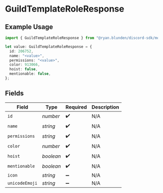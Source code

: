 # GuildTemplateRoleResponse

## Example Usage

```typescript
import { GuildTemplateRoleResponse } from "@ryan.blunden/discord-sdk/models/components";

let value: GuildTemplateRoleResponse = {
  id: 206752,
  name: "<value>",
  permissions: "<value>",
  color: 913066,
  hoist: false,
  mentionable: false,
};
```

## Fields

| Field              | Type               | Required           | Description        |
| ------------------ | ------------------ | ------------------ | ------------------ |
| `id`               | *number*           | :heavy_check_mark: | N/A                |
| `name`             | *string*           | :heavy_check_mark: | N/A                |
| `permissions`      | *string*           | :heavy_check_mark: | N/A                |
| `color`            | *number*           | :heavy_check_mark: | N/A                |
| `hoist`            | *boolean*          | :heavy_check_mark: | N/A                |
| `mentionable`      | *boolean*          | :heavy_check_mark: | N/A                |
| `icon`             | *string*           | :heavy_minus_sign: | N/A                |
| `unicodeEmoji`     | *string*           | :heavy_minus_sign: | N/A                |